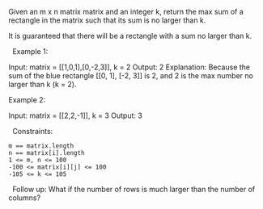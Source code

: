 Given an m x n matrix matrix and an integer k, return the max sum of a rectangle in the matrix such that its sum is no larger than k.

It is guaranteed that there will be a rectangle with a sum no larger than k.

 
Example 1:

Input: matrix = [[1,0,1],[0,-2,3]], k = 2
Output: 2
Explanation: Because the sum of the blue rectangle [[0, 1], [-2, 3]] is 2, and 2 is the max number no larger than k (k = 2).


Example 2:

Input: matrix = [[2,2,-1]], k = 3
Output: 3


 
Constraints:


	m == matrix.length
	n == matrix[i].length
	1 <= m, n <= 100
	-100 <= matrix[i][j] <= 100
	-105 <= k <= 105


 
Follow up: What if the number of rows is much larger than the number of columns?
